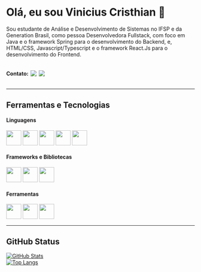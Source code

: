 # Olá, eu sou Vinicius Cristhian 👋

Sou estudante de Análise e Desenvolvimento de Sistemas no IFSP e da Generation Brasil, como pessoa Desenvolvedora Fullstack, com foco em Java e o framework Spring para o desenvolvimento do Backend, e, HTML/CSS, Javascript/Typescript e o framework React.Js para o desenvolvimento do Frontend.

<div style="display: flex; align-items: center; gap: 6px;">

<h4>Contato: </h4>

<a href = "mailto:viniciuscristhian34@gmail.com">
<img loading="lazy" src="https://img.shields.io/badge/Gmail-D14836?style=for-the-badge&logo=gmail&logoColor=white" target="_blank"></a> <a href="https://www.linkedin.com/in/vinicristhian/" target="_blank"><img loading="lazy" src="https://img.shields.io/badge/-LinkedIn-%230077B5?style=for-the-badge&logo=linkedin&logoColor=white" target="_blank"></a>

</div>

---

## Ferramentas e Tecnologias

#### Linguagens

<img src="https://cdn.jsdelivr.net/gh/devicons/devicon@latest/icons/java/java-original.svg" width="40" height="40" />
<img src="https://cdn.jsdelivr.net/gh/devicons/devicon@latest/icons/javascript/javascript-original.svg" width="40" height="40" />
<img src="https://cdn.jsdelivr.net/gh/devicons/devicon@latest/icons/typescript/typescript-original.svg" width="40" height="40" />
<img src="https://cdn.jsdelivr.net/gh/devicons/devicon@latest/icons/html5/html5-original.svg" width="40" height="40" />
<img src="https://cdn.jsdelivr.net/gh/devicons/devicon@latest/icons/css3/css3-original.svg" width="40" height="40" />

#### Frameworks e Bibliotecas
<img src="https://cdn.jsdelivr.net/gh/devicons/devicon@latest/icons/spring/spring-original.svg" width="40" height="40" />
<img src="https://cdn.jsdelivr.net/gh/devicons/devicon@latest/icons/react/react-original.svg" width="40" height="40" />
<img src="https://cdn.jsdelivr.net/gh/devicons/devicon@latest/icons/tailwindcss/tailwindcss-original.svg" width="40" height="40" />

#### Ferramentas
<img src="https://cdn.jsdelivr.net/gh/devicons/devicon@latest/icons/git/git-original.svg" width="40" height="40" />
<img src="https://cdn.jsdelivr.net/gh/devicons/devicon@latest/icons/eclipse/eclipse-original.svg" width="40" height="40" />
<img src="https://cdn.jsdelivr.net/gh/devicons/devicon@latest/icons/vscode/vscode-original.svg" width="40" height="40" />

---

## GitHub Status

[![GitHub Stats](https://github-readme-stats.vercel.app/api?username=ViniCristhian&show_icons=true&theme=radical)](https://github.com/ViniCristhian)  
[![Top Langs](https://github-readme-stats.vercel.app/api/top-langs/?username=ViniCristhian&layout=compact&theme=radical)](https://github.com/ViniCristhian)
